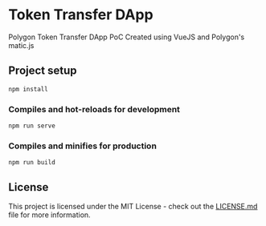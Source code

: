 # Token Transfer DApp

Polygon Token Transfer DApp PoC
Created using VueJS and Polygon's matic.js

## Project setup

```
npm install
```

### Compiles and hot-reloads for development

```
npm run serve
```

### Compiles and minifies for production

```
npm run build
```

## License

This project is licensed under the MIT License - check out the [LICENSE.md](LICENSE.md) file for more information.
